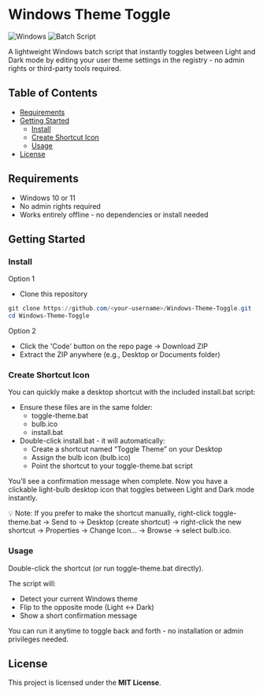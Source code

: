 # Windows Theme Toggle

![Windows](https://img.shields.io/badge/Windows-10%2B-0078D6?style=flat-square&logo=windows)
![Batch Script](https://img.shields.io/badge/Language-Batch-4D4D4D?style=flat-square&logo=windows-terminal)

A lightweight Windows batch script that instantly toggles between Light and Dark mode by editing your user theme settings in the registry - no admin rights or third-party tools required.

## Table of Contents

- [Requirements](#requirements)
- [Getting Started](#getting-started)
  - [Install](#install)
  - [Create Shortcut Icon](#create-shortcut-icon)
  - [Usage](#usage)
- [License](#license)

## Requirements

- Windows 10 or 11
- No admin rights required
- Works entirely offline - no dependencies or install needed

## Getting Started

### Install

Option 1

- Clone this repository

```powershell
git clone https://github.com/<your-username>/Windows-Theme-Toggle.git
cd Windows-Theme-Toggle
```

Option 2

- Click the 'Code' button on the repo page → Download ZIP
- Extract the ZIP anywhere (e.g., Desktop or Documents folder)

### Create Shortcut Icon

You can quickly make a desktop shortcut with the included install.bat script:

- Ensure these files are in the same folder:
  - toggle-theme.bat
  - bulb.ico
  - install.bat
- Double-click install.bat - it will automatically:
  - Create a shortcut named “Toggle Theme” on your Desktop
  - Assign the bulb icon (bulb.ico)
  - Point the shortcut to your toggle-theme.bat script

You’ll see a confirmation message when complete.
Now you have a clickable light-bulb desktop icon that toggles between Light and Dark mode instantly.

💡 Note: If you prefer to make the shortcut manually, right-click toggle-theme.bat → Send to → Desktop (create shortcut) → right-click the new shortcut → Properties → Change Icon… → Browse → select bulb.ico.

### Usage

Double-click the shortcut (or run toggle-theme.bat directly).

The script will:

- Detect your current Windows theme
- Flip to the opposite mode (Light ↔ Dark)
- Show a short confirmation message

You can run it anytime to toggle back and forth - no installation or admin privileges needed.

## License

This project is licensed under the **MIT License**.
